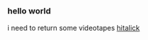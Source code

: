 ### hello world

<!--
**jjjjj/jjjjj** is a ✨ _special_ ✨ repository because its `README.md` (this file) appears on your GitHub profile.
--!>

i need to return some videotapes

  <a href="https://hitalick.de" target="_blank">hitalick</a>

